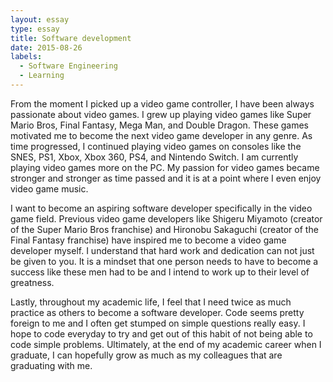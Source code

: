 ```yaml
---
layout: essay
type: essay
title: Software development
date: 2015-08-26
labels:
  - Software Engineering
  - Learning
---
```

From the moment I picked up a video game controller, I have been always passionate about video games. I grew up playing video games like Super Mario Bros, Final Fantasy, Mega Man, and Double Dragon. These games motivated me to become the next video game developer in any genre. As time progressed, I continued playing video games on consoles like the SNES, PS1, Xbox, Xbox 360, PS4, and Nintendo Switch. I am currently playing video games more on the PC. My passion for video games became stronger and stronger as time passed and it is at a point where I even enjoy video game music.

I want to become an aspiring software developer specifically in the video game field. Previous video game developers like Shigeru Miyamoto (creator of the Super Mario Bros franchise) and Hironobu Sakaguchi (creator of the Final Fantasy franchise) have inspired me to become a video game developer myself. I understand that hard work and dedication can not just be given to you. It is a mindset that one person needs to have to become a success like these men had to be and I intend to work up to their level of greatness. 

Lastly, throughout my academic life, I feel that I need twice as much practice as others to become a software developer.  Code seems pretty foreign to me and I often get stumped on simple questions really easy.  I hope to code everyday to try and get out of this habit of not being able to code simple problems.  Ultimately, at the end of my academic career when I graduate, I can hopefully grow as much as my colleagues that are graduating with me. 
